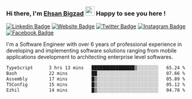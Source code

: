 ### Hi there, I'm <a href="https://ehsanbigzad.com" target="_blank">Ehsan Bigzad</a> <img src="https://media.giphy.com/media/hvRJCLFzcasrR4ia7z/giphy.gif" width="25px" height="25px"> Happy to see you here !

[![Linkedin Badge](https://img.shields.io/badge/-LinkedIn-0e76a8?style=flat-square&logo=Linkedin&logoColor=white)](https://linkedin.com/in/EhsanBigzad)
[![Website Badge](https://img.shields.io/badge/Website-3b5998?style=flat-square&logo=google-chrome&logoColor=white)](https://ehsanbigzad.com)
[![Twitter Badge](https://img.shields.io/badge/-Twitter-00acee?style=flat-square&logo=Twitter&logoColor=white)](https://twitter.com/EhsanBigzad)
[![Instagram Badge](https://img.shields.io/badge/-Instagram-e4405f?style=flat-square&logo=Instagram&logoColor=white)](https://instagram.com/ehsanbigzad/)
[![Facebook Badge](https://img.shields.io/badge/-Facebook-0088cc?style=flat-square&logo=Facebook&logoColor=white)](https://facebook.com/EhsanBigzad7)

I'm a Software Engineer with over 6 years of professional experience
in developing and implementing software solutions ranging from mobile applications development to architecting enterprise level softwares.

<!--START_SECTION:waka-->

```txt
TypeScript      3 hrs 13 mins   ████████████████▒░░░░░░░░   65.24 %
Bash            22 mins         ██░░░░░░░░░░░░░░░░░░░░░░░   07.66 %
Assembly        17 mins         █▒░░░░░░░░░░░░░░░░░░░░░░░   05.89 %
TSConfig        15 mins         █▒░░░░░░░░░░░░░░░░░░░░░░░   05.12 %
Ezhil           14 mins         █▒░░░░░░░░░░░░░░░░░░░░░░░   04.78 %
```

<!--END_SECTION:waka-->

